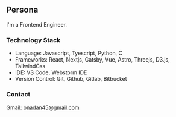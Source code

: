 ## Persona
I'm a Frontend Engineer.

### Technology Stack
- Language: Javascript, Tyescript, Python, C
- Frameworks: React, Nextjs, Gatsby, Vue, Astro, Threejs, D3.js, TailwindCss
- IDE: VS Code, Webstorm IDE
- Version Control: Git, Github, Gitlab, Bitbucket 

### Contact
Gmail: <a href="mailto:onadan45@gmail.com"> onadan45@gmail.com </a>
